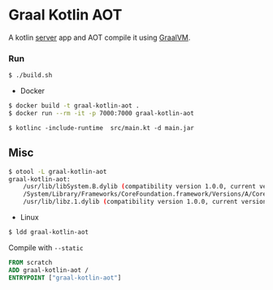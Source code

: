 Graal Kotlin AOT
================

A kotlin [server][1] app and AOT compile it using [GraalVM][0].
 
### Run
```bash
$ ./build.sh
```
 - Docker
 ```bash 
 $ docker build -t graal-kotlin-aot .
 $ docker run --rm -it -p 7000:7000 graal-kotlin-aot
 ```

```
$ kotlinc -include-runtime  src/main.kt -d main.jar
```

Misc
----

```bash
$ otool -L graal-kotlin-aot
graal-kotlin-aot:
	/usr/lib/libSystem.B.dylib (compatibility version 1.0.0, current version 1252.50.4)
	/System/Library/Frameworks/CoreFoundation.framework/Versions/A/CoreFoundation (compatibility version 150.0.0, current version 1452.23.0)
	/usr/lib/libz.1.dylib (compatibility version 1.0.0, current version 1.2.11)
```

 * Linux
 
 ```bash
 $ ldd graal-kotlin-aot
 ```
 Compile with `--static`
 ```dockerfile
 FROM scratch 
 ADD graal-kotlin-aot /
 ENTRYPOINT ["graal-kotlin-aot"]
 ```
<!-- References -->
[0]: https://www.graalvm.org/
[1]: https://javalin.io/
[2]: https://github.com/JurrianFahner/play-with-graalvm
[3]: https://github.com/graalvm/graalvm-demos/tree/master/java-kotlin-aot

[junit5-gradle-kotlin]: https://git.io/vhsYZ
[graalvm-kts]: https://github.com/mikaelhg/graal-aot-clikt-repro/blob/master/build.gradle.kts
